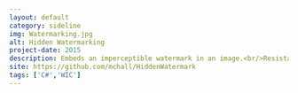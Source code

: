 ```yaml
---
layout: default
category: sideline
img: Watermarking.jpg
alt: Hidden Watermarking
project-date: 2015
description: Embeds an imperceptible watermark in an image.<br/>Resistant to various forms of attack, including taking a screenshot of the image
site: https://github.com/mchall/HiddenWatermark
tags: ['C#','WIC']
---
```

